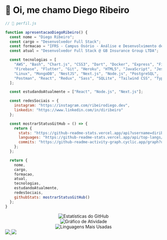 # 👋 Oi, me chamo Diego Ribeiro

```js
// 📄 perfil.js

function apresentacaoDiegoRibeiro() {
  const nome = "Diego Ribeiro";
  const cargo = "Desenvolvedor Full Stack";
  const formacao = "IFRS - Campus Osório - Análise e Desenvolvimento de Sistemas";
  const atual = "Desenvolvedor Full Stack @ GB Insurance Group LTDA";

  const tecnologias = [
    "AWS", "Bash", "Chart.js", "CSS3", "Dart", "Docker", "Express", "Figma",
    "Firebase", "Flutter", "Git", "Heroku", "HTML5", "JavaScript", "Jest",
    "Linux", "MongoDB", "NestJS", "Next.js", "Node.js", "PostgreSQL",
    "Postman", "React", "Redux", "Sass", "SQLite", "Tailwind CSS", "TypeScript"
  ];

  const estudandoAtualmente = ["React", "Node.js", "Next.js"];

  const redesSociais = {
    instagram: "https://instagram.com/ribeirodiego.dev",
    linkedin: "https://www.linkedin.com/in/diribeiro"
  };

  const mostrarStatusGitHub = () => {
    return {
      stats: "https://github-readme-stats.vercel.app/api?username=diribeiro",
      languages: "https://github-readme-stats.vercel.app/api/top-langs/?username=diribeiro",
      commits: "https://github-readme-activity-graph.cyclic.app/graph?username=diribeiro"
    };
  };

  return {
    nome,
    cargo,
    formacao,
    atual,
    tecnologias,
    estudandoAtualmente,
    redesSociais,
    githubStats: mostrarStatusGitHub()
  };
}
```

<div align="center">
  <img src="https://github-readme-stats.vercel.app/api?username=diribeiro&show_icons=true&theme=tokyonight&count_private=true&hide_border=true" alt="Estatísticas do GitHub" />
  <br />
  <img src="https://github-readme-activity-graph.cyclic.app/graph?username=diribeiro&bg_color=1c1917&color=ffffff&line=0891b2&point=ffffff&area_color=1c1917&area=true&hide_border=true&custom_title=GitHub%20Commits%20Graph" alt="Gráfico de Atividade" />
  <br />
  <img src="https://github-readme-stats.vercel.app/api/top-langs/?username=diribeiro&layout=compact&theme=tokyonight&hide_border=true" alt="Linguagens Mais Usadas" />
</div>
<div>
  <a href="https://instagram.com/ribeirodiego.dev" target="_blank">
    <img src="https://img.shields.io/badge/-Instagram-%23E4405F?style=for-the-badge&logo=instagram&logoColor=white" /> 
  </a>
  <a href="https://www.linkedin.com/in/diribeiro" target="_blank"> 
    <img src="https://img.shields.io/badge/-LinkedIn-%230077B5?style=for-the-badge&logo=linkedin&logoColor=white" />
  </a>
</div>
